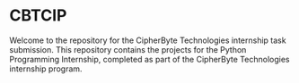 # CBTCIP
Welcome to the repository for the CipherByte Technologies internship task submission. This repository contains the projects for the Python Programming Internship, completed as part of the CipherByte Technologies internship program.
